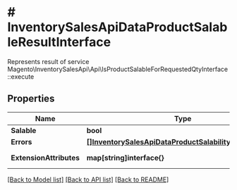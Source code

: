 # # InventorySalesApiDataProductSalableResultInterface
Represents result of service Magento\\InventorySalesApi\\Api\\IsProductSalableForRequestedQtyInterface::execute

## Properties 


Name | Type | Description | Notes
------------ | ------------- | ------------- | -------------
**Salable**| **bool** |   |
**Errors**| [**[]InventorySalesApiDataProductSalabilityErrorInterface**](InventorySalesApiDataProductSalabilityErrorInterface.md) |   |
**ExtensionAttributes**| **map[string]interface{}** | ExtensionInterface class for @see \\Magento\\InventorySalesApi\\Api\\Data\\ProductSalableResultInterface  | [optional]


[[Back to Model list]](../../README.md#models) [[Back to API list]](../../README.md#endpoints) [[Back to README]](../../README.md)

